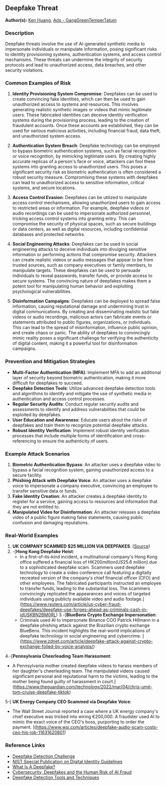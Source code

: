 ## Deepfake Threat

**Author(s):** [Ken Huang](https://github.com/kenhuangus), [Ads - GangGreenTemperTatum](https://github.com/GangGreenTemperTatum)

### Description

Deepfake threats involve the use of AI-generated synthetic media to impersonate individuals or manipulate information, posing significant risks to identity provisioning systems, authentication systems, and access control mechanisms. These threats can undermine the integrity of security protocols and lead to unauthorized access, data breaches, and other security violations.

### Common Examples of Risk

1. **Identity Provisioning System Compromise**: Deepfakes can be used to create convincing fake identities, which can then be used to gain unauthorized access to systems and resources. This involves generating realistic synthetic images or videos that mimic legitimate users. These fabricated identities can deceive identity verification systems during the provisioning process, leading to the creation of fraudulent accounts. Once these accounts are established, they can be used for various malicious activities, including financial fraud, data theft, and unauthorized system access.

2. **Authentication System Breach**: Deepfake technology can be employed to bypass biometric authentication systems, such as facial recognition or voice recognition, by mimicking legitimate users. By creating highly accurate replicas of a person's face or voice, attackers can fool these systems into granting access to unauthorized users. This poses a significant security risk as biometric authentication is often considered a robust security measure. Compromising these systems with deepfakes can lead to unauthorized access to sensitive information, critical systems, and secure locations.

3. **Access Control Evasion**: Deepfakes can be utilized to manipulate access control mechanisms, allowing unauthorized users to gain access to restricted areas or information. For example, deepfake videos or audio recordings can be used to impersonate authorized personnel, tricking access control systems into granting entry. This can compromise the security of physical spaces, such as secure buildings or data centers, as well as digital resources, including confidential databases and protected networks.

4. **Social Engineering Attacks**: Deepfakes can be used in social engineering attacks to deceive individuals into divulging sensitive information or performing actions that compromise security. Attackers can create realistic videos or audio messages that appear to be from trusted sources, such as company executives or family members, to manipulate targets. These deepfakes can be used to persuade individuals to reveal passwords, transfer funds, or provide access to secure systems. The convincing nature of deepfakes makes them a potent tool for manipulating human behavior and exploiting psychological vulnerabilities.

5. **Disinformation Campaigns**: Deepfakes can be deployed to spread false information, causing reputational damage and undermining trust in digital communications. By creating and disseminating realistic but fake videos or audio recordings, malicious actors can fabricate events or statements attributed to public figures, organizations, or individuals. This can lead to the spread of misinformation, influence public opinion, and create chaos or panic. The ability of deepfakes to convincingly mimic reality poses a significant challenge for verifying the authenticity of digital content, making it a powerful tool for disinformation campaigns.


### Prevention and Mitigation Strategies

- **Multi-Factor Authentication (MFA)**: Implement MFA to add an additional layer of security beyond biometric authentication, making it more difficult for deepfakes to succeed.
- **Deepfake Detection Tools**: Utilize advanced deepfake detection tools and algorithms to identify and mitigate the use of synthetic media in authentication and access control processes.
- **Regular Security Audits**: Conduct regular security audits and assessments to identify and address vulnerabilities that could be exploited by deepfakes.
- **User Education and Awareness**: Educate users about the risks of deepfakes and train them to recognize potential deepfake attacks.
- **Robust Identity Verification**: Implement robust identity verification processes that include multiple forms of identification and cross-referencing to ensure the authenticity of users.

### Example Attack Scenarios

1. **Biometric Authentication Bypass**: An attacker uses a deepfake video to bypass a facial recognition system, gaining unauthorized access to a secure facility.
2. **Phishing Attack with Deepfake Voice**: An attacker uses a deepfake voice to impersonate a company executive, convincing an employee to transfer sensitive data or funds.
3. **Fake Identity Creation**: An attacker creates a deepfake identity to register for a service, gaining access to resources and information that they are not entitled to.
4. **Manipulated Video for Disinformation**: An attacker releases a deepfake video of a public figure making false statements, causing public confusion and damaging reputations.

### Real-World Examples

1. **UK COMPANY SCAMMED $25 MILLION VIA DEEPFAKES**. ([Source](https://justcomputersonline.co.uk/2024/05/22/tech-news-uk-company-scammed-25-million-via-deepfakes/))
2. -[**Hong Kong Deepfake Heist**:
   - In a first-of-its-kind incident, a multinational company's Hong Kong office suffered a financial loss of HK$200 million (US$25.6 million) due to a sophisticated deepfake scam. Scammers used deepfake technology to create a video conference call featuring a digitally recreated version of the company's chief financial officer (CFO) and other employees. The fabricated participants instructed an employee to transfer funds, leading to the substantial loss. The scammers convincingly replicated the appearances and voices of targeted individuals using publicly available video and audio footage.](https://www.reuters.com/article/us-cyber-fraud-deepfakes/deepfake-use-forges-ahead-as-criminals-cash-in-idUSKBN2BM0RL)
3.-[**BlueBenx Crypto Exchange Impersonation**:
   - Criminals used AI to impersonate Binance COO Patrick Hillmann in a deepfake phishing attack against the Brazilian crypto exchange BlueBenx. This incident highlights the real-world implications of deepfake technology in social engineering and cybercrime. ](https://www.zdnet.com/article/deepfake-attack-against-crypto-exchange-foiled-by-voice-analysis/)

4.-[**Pennsylvania Cheerleading Team Harassment**:
   - A Pennsylvania mother created deepfake videos to harass members of her daughter's cheerleading team. The manipulated videos caused significant personal and reputational harm to the victims, leading to the mother being found guilty of harassment in court.](https://www.theguardian.com/technology/2022/mar/04/chris-umé-tom-cruise-deepfake-tiktok)

5-[ **UK Energy Company CEO Scammed via Deepfake Voice**:
   - The Wall Street Journal reported a case where a UK energy company's chief executive was tricked into wiring €200,000. A fraudster used AI to mimic the exact voice of the CEO's boss, purporting to order the payment. ](https://www.wsj.com/articles/deepfake-audio-scam-costs-ceo-his-job-11631620801)


### Reference Links

- [Deepfake Detection Challenge](https://deepfakedetectionchallenge.ai/)
- [NIST Special Publication on Digital Identity Guidelines](https://nvlpubs.nist.gov/nistpubs/SpecialPublications/NIST.SP.800-63-3.pdf)
- [What Is A Deepfake?](https://www.fortinet.com/resources/cyberglossary/deepfake#:~:text=Identity%20theft%20and%20financial%20fraud,pretending%20to%20be%20that%20person.)
- [Cybersecurity, Deepfakes and the Human Risk of AI Fraud](https://www.govtech.com/security/cybersecurity-deepfakes-and-the-human-risk-of-ai-fraud)
- [Deepfake Detection Tools and Techniques](https://arxiv.org/abs/2006.07397)
